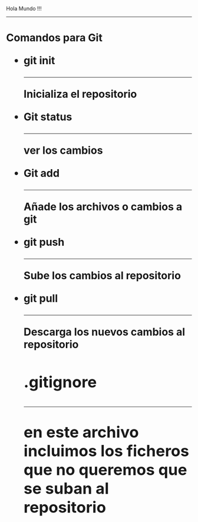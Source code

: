 Hola Mundo !!!
<hr/>
<h1>Comandos para Git </h>
<ul>
    <li>git init
<hr/>
<p>Inicializa el repositorio
<Li>Git status</li>
<hr/>
<p>ver los cambios
<Li>Git add</li>
<hr/>
<p>Añade los archivos o cambios a git<p>

<Li>git push</li>
<hr/>
<p>Sube los cambios al repositorio <p>

<Li>git pull</li>
<hr/>
<p>Descarga los nuevos cambios al repositorio<p>
<h2>.gitignore</li>
<hr/>
<p>en este archivo incluimos los ficheros que no queremos que se suban al repositorio<p>
